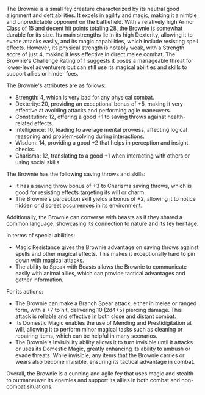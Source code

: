 The Brownie is a small fey creature characterized by its neutral good alignment and deft abilities. It excels in agility and magic, making it a nimble and unpredictable opponent on the battlefield. With a relatively high Armor Class of 15 and decent hit points totaling 28, the Brownie is somewhat durable for its size. Its main strengths lie in its high Dexterity, allowing it to evade attacks easily, and its magic capabilities, which include resisting spell effects. However, its physical strength is notably weak, with a Strength score of just 4, making it less effective in direct melee combat. The Brownie's Challenge Rating of 1 suggests it poses a manageable threat for lower-level adventurers but can still use its magical abilities and skills to support allies or hinder foes.

The Brownie's attributes are as follows: 
- Strength: 4, which is very bad for any physical combat.
- Dexterity: 20, providing an exceptional bonus of +5, making it very effective at avoiding attacks and performing agile maneuvers.
- Constitution: 12, offering a good +1 to saving throws against health-related effects.
- Intelligence: 10, leading to average mental prowess, affecting logical reasoning and problem-solving during interactions.
- Wisdom: 14, providing a good +2 that helps in perception and insight checks.
- Charisma: 12, translating to a good +1 when interacting with others or using social skills.

The Brownie has the following saving throws and skills:
- It has a saving throw bonus of +3 to Charisma saving throws, which is good for resisting effects targeting its will or charm.
- The Brownie's perception skill yields a bonus of +2, allowing it to notice hidden or discreet occurrences in its environment.

Additionally, the Brownie can converse with beasts as if they shared a common language, showcasing its connection to nature and its fey heritage.

In terms of special abilities:
- Magic Resistance gives the Brownie advantage on saving throws against spells and other magical effects. This makes it exceptionally hard to pin down with magical attacks.
- The ability to Speak with Beasts allows the Brownie to communicate easily with animal allies, which can provide tactical advantages and gather information.

For its actions:
- The Brownie can make a Branch Spear attack, either in melee or ranged form, with a +7 to hit, delivering 10 (2d4+5) piercing damage. This attack is reliable and effective in both close and distant combat.
- Its Domestic Magic enables the use of Mending and Prestidigitation at will, allowing it to perform minor magical tasks such as cleaning or repairing items, which can be helpful in many scenarios.
- The Brownie's Invisibility ability allows it to turn invisible until it attacks or uses its Domestic Magic, greatly enhancing its ability to ambush or evade threats. While invisible, any items that the Brownie carries or wears also become invisible, ensuring its tactical advantage in combat.

Overall, the Brownie is a cunning and agile fey that uses magic and stealth to outmaneuver its enemies and support its allies in both combat and non-combat situations.